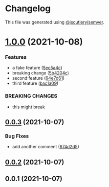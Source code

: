 # Changelog

This file was generated using [@jscutlery/semver](https://github.com/jscutlery/semver).

# [1.0.0](https://github.com/nrwl/board-game-hoard/compare/angular-publish-0.0.3...angular-publish-1.0.0) (2021-10-08)


### Features

* a fake feature ([5ec5a4c](https://github.com/nrwl/board-game-hoard/commit/5ec5a4c42e4e2fdb5e29bd8b0046154874b045d2))
* breaking change ([5b4204c](https://github.com/nrwl/board-game-hoard/commit/5b4204c14abd6ffe7cc8b89792371564f7bf9fe0))
* second feature ([64e7d61](https://github.com/nrwl/board-game-hoard/commit/64e7d614d6a853c483cfee3c629b1b67cf9919fb))
* third feature ([bac1a09](https://github.com/nrwl/board-game-hoard/commit/bac1a09b4c3d6e0a4984cf4aabbb653cdaa1547e))


### BREAKING CHANGES

* this might break



## [0.0.3](https://github.com/nrwl/board-game-hoard/compare/angular-publish-0.0.2...angular-publish-0.0.3) (2021-10-07)


### Bug Fixes

* add another comment ([974d2d5](https://github.com/nrwl/board-game-hoard/commit/974d2d5f93ffc05d660d75f29c2f5518aa6cfdad))



## [0.0.2](https://github.com/nrwl/board-game-hoard/compare/angular-publish-0.0.1...angular-publish-0.0.2) (2021-10-07)



## 0.0.1 (2021-10-07)
